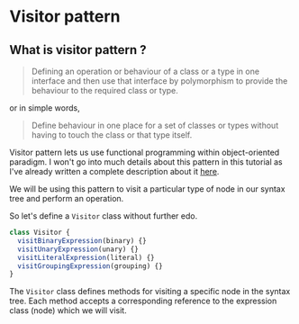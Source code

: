 # Visitor pattern

## What is visitor pattern ?

> Defining an operation or behaviour of a class or a type in one interface and then use that interface by polymorphism to provide the behaviour to the required class or type.

or in simple words,

> Define behaviour in one place for a set of classes or types without having to touch the class or that type itself.

Visitor pattern lets us use functional programming within object-oriented paradigm. I won't go into much details about this pattern in this tutorial as I've already written a complete description about it [here](https://medium.com/@NTulswani/embracing-functional-style-within-object-oriented-paradigm-3e5e0fe5ccf).

We will be using this pattern to visit a particular type of node in our syntax tree and perform an operation.

So let's define a `Visitor` class without further edo.

```js
class Visitor {
  visitBinaryExpression(binary) {}
  visitUnaryExpression(unary) {}
  visitLiteralExpression(literal) {}
  visitGroupingExpression(grouping) {}
}

```

The `Visitor` class defines methods for visiting a specific node in the syntax tree. Each method accepts a corresponding reference to the expression class (node) which we will visit.
